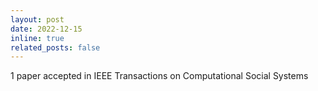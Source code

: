 ```yaml
---
layout: post
date: 2022-12-15
inline: true
related_posts: false
---
```


1 paper accepted in IEEE Transactions on Computational Social Systems
